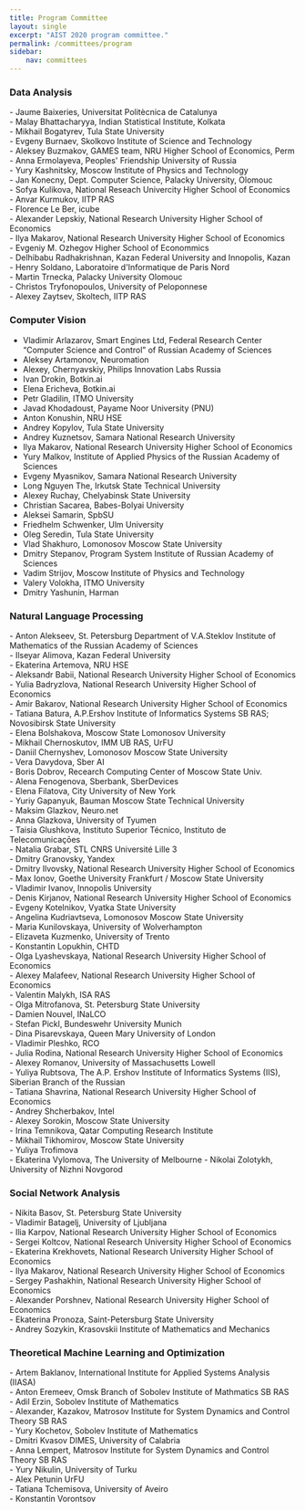 ```yaml
---
title: Program Committee
layout: single
excerpt: "AIST 2020 program committee."
permalink: /committees/program
sidebar: 
    nav: committees 
---
```


<h3>Data Analysis</h3>
- Jaume Baixeries, Universitat Politècnica de Catalunya<br/>
- Malay Bhattacharyya, Indian Statistical Institute, Kolkata<br/>
- Mikhail Bogatyrev, Tula State University<br/>
- Evgeny Burnaev, Skolkovo Institute of Science and Technology<br/>
- Aleksey Buzmakov, GAMES team, NRU Higher School of Economics, Perm<br/>
- Anna Ermolayeva, Peoples' Friendship University of Russia<br/>
- Yury Kashnitsky, Moscow Institute of Physics and Technology<br/>
- Jan Konecny, Dept. Computer Science, Palacky University, Olomouc<br/>
- Sofya Kulikova, National Reseach Univercity Higher School of Economics<br/>
- Anvar	Kurmukov, IITP RAS<br/>
- Florence Le Ber, icube<br/>
- Alexander Lepskiy, National Research University Higher School of Economics<br/>
- Ilya Makarov, National Research University Higher School of Economics<br/>
- Evgeniy M. Ozhegov Higher School of Econommics<br/>
- Delhibabu Radhakrishnan, Kazan Federal University and Innopolis, Kazan<br/>
- Henry Soldano, Laboratoire d'Informatique de Paris Nord<br/>
- Martin Trnecka, Palacky University Olomouc<br/>
- Christos Tryfonopoulos, University of Peloponnese<br/>
- Alexey Zaytsev, Skoltech, IITP RAS

<!--
- Jaume Baixeries, Universitat Politècnica de Catalunya, Spain<br/>
- Malay Bhattacharyya, Indian Statistical Institute, Kolkata, India<br/>
- Evgeny Burnaev, Skolkovo Institute of Science and Technology, Russia<br/>
- Jan Konecny, Dept. Computer Science, Palacky University, Olomouc, Czechia<br/>
- Florence Le Ber, icube, France<br/>
- Alexander Lepskiy, National Research University Higher School of Economics, Russia<br/>
- Ilya Makarov, National Research University Higher School of Economics, Russia<br/>
- Tatiana Makhalova, National Research University Higher School of Economics; LORIA-INRIA, Russia<br/>
- Nizar Messai, LI - Université François Rabelais Tours, France<br/>
- Andrey Savchenko, National Research University Higher School of Economics, Russia<br/>
- Henry Soldano, Laboratoire d'Informatique de Paris Nord, France<br/>
- Christos Tryfonopoulos, University of Peloponnese, Greece
-->

<h3>Computer Vision</h3>

- Vladimir Arlazarov, Smart Engines Ltd, Federal Research Center “Computer Science and Control” of Russian Academy of Sciences<br/>
- Aleksey Artamonov, Neuromation<br/>
- Alexey, Chernyavskiy, Philips Innovation Labs Russia<br/>
- Ivan Drokin, Botkin.ai<br/>
- Elena Ericheva, Botkin.ai<br/>
- Petr Gladilin, ITMO University<br/>
- Javad Khodadoust, Payame Noor University (PNU)<br/>
- Anton Konushin, NRU HSE<br/>
- Andrey Kopylov, Tula State University<br/>
- Andrey Kuznetsov, Samara National Research University<br/>
- Ilya Makarov, National Research University Higher School of Economics<br/>
- Yury Malkov, Institute of Applied Physics of the Russian Academy of Sciences<br/>
- Evgeny Myasnikov, Samara National Research University<br/>
- Long Nguyen The, Irkutsk State Technical University<br/>
- Alexey Ruchay, Chelyabinsk State University<br/>
- Christian Sacarea, Babes-Bolyai University<br/>
- Aleksei Samarin, SpbSU<br/>
- Friedhelm Schwenker, Ulm University<br/>
- Oleg Seredin, Tula State University<br/>
- Vlad Shakhuro, Lomonosov Moscow State University<br/>
- Dmitry Stepanov, Program System Institute of Russian Academy of Sciences<br/>
- Vadim Strijov, Moscow Institute of Physics and Technology<br/>
- Valery Volokha, ITMO University<br/>
- Dmitry Yashunin, Harman

<!--
- Vladimir Arlazarov, Smart Engines Ltd, Federal Research Center “Computer Science and Control” of Russian Academy of Sciences, Russia<br/>
- Aleksey Artamonov, Neuromation, Russia<br/>
- Alexey, Chernyavskiy, Philips Innovation Labs Russia, Russia<br/>
- Ivan Drokin, Botkin.ai, Russia<br/>
- Shiv Ram Dubey, Indian Institute of Information Technology, Sri City, Andhra Pradesh, India<br/>
- Javad Khodadoust, Payame Noor University (PNU), Iran<br/>
- Anton Konushin, NRU HSE, Russia<br/>
- Andrey Kopylov, Tula State University, Russia<br/>
- Ilya Makarov, National Research University Higher School of Economics, Russia<br/>
- Yury Malkov, Institute of Applied Physics of the Russian Academy of Sciences, Russia<br/>
- Evgeny Myasnikov, Samara National Research University, Russia<br/>
- Long Nguyen, Irkutsk State Technical University, Russia<br/>
- Huong Nguyen Thu, IrGTU, Russia<br/>
- Dimitri Nowicki, Institute of Cybernetics of NASU, Ukraine<br/>
- Olga Perepelkina, Neurodata Lab LLC, Russia<br/>
- Anna Petrovicheva, Xperience AI, Russia<br/>
- V. B. Surya Prasath, Cincinnati Children's Hospital Medical Center, United States<br/>
- Alexey Ruchay, Chelyabinsk state university, Russia<br/>
- Christian Sacarea, Babes-Bolyai University, Romania<br/>
- Aleksei Samarin, SpbSU, Russia<br/>
- Friedhelm Schwenker, Ulm University, Germany<br/>
- Oleg Seredin, Tula State University, Russia<br/>
- Dmitry Stepanov, Program System Institute of Russian Academy of Sciences, Russia<br/>
- Vadim Strijov, Moscow Institute of Physics and Technology, Russia<br/>
- Dmitry Yashunin, Harman, Russia
-->

<h3>Natural Language Processing</h3>
- Anton Alekseev, St. Petersburg Department of V.A.Steklov Institute of Mathematics of the Russian Academy of Sciences<br/>
- Ilseyar Alimova, Kazan Federal University<br/>
- Ekaterina Artemova, NRU HSE<br/>
- Aleksandr Babii, National Research University Higher School of Economics<br/>
- Yulia Badryzlova, National Research University Higher School of Economics<br/>
- Amir Bakarov, National Research University Higher School of Economics<br/>
- Tatiana Batura, A.P.Ershov Institute of Informatics Systems SB RAS; Novosibirsk State University<br/>
- Elena Bolshakova, Moscow State Lomonosov University<br/>
- Mikhail Chernoskutov, IMM UB RAS, UrFU<br/>
- Daniil Chernyshev, Lomonosov Moscow State University<br/>
- Vera Davydova, Sber AI<br/>
- Boris Dobrov, Recearch Computing Center of Moscow State Univ.<br/>
- Alena Fenogenova, Sberbank, SberDevices<br/>
- Elena Filatova, City University of New York<br/>
- Yuriy Gapanyuk, Bauman Moscow State Technical University<br/>
- Maksim Glazkov, Neuro.net<br/>
- Anna Glazkova, University of Tyumen<br/>
- Taisia Glushkova, Instituto Superior Técnico, Instituto de Telecomunicaçōes<br/>
- Natalia Grabar, STL CNRS Université Lille 3<br/>
- Dmitry Granovsky, Yandex<br/>
- Dmitry Ilvovsky, National Research University Higher School of Economics<br/>
- Max Ionov, Goethe University Frankfurt / Moscow State University<br/>
- Vladimir Ivanov, Innopolis University<br/>
- Denis Kirjanov, National Research University Higher School of Economics<br/>
- Evgeny Kotelnikov, Vyatka State University<br/>
- Angelina Kudriavtseva, Lomonosov Moscow State University<br/>
- Maria Kunilovskaya, University of Wolverhampton<br/>
- Elizaveta Kuzmenko, University of Trento<br/>
- Konstantin Lopukhin, CHTD<br/>
- Olga Lyashevskaya, National Research University Higher School of Economics<br/>
- Alexey Malafeev, National Research University Higher School of Economics<br/>
- Valentin Malykh, ISA RAS<br/>
- Olga Mitrofanova, St. Petersburg State University<br/>
- Damien Nouvel, INaLCO<br/>
- Stefan Pickl, Bundeswehr University Munich<br/>
- Dina Pisarevskaya, Queen Mary University of London<br/>
- Vladimir Pleshko, RCO<br/>
- Julia Rodina, National Research University Higher School of Economics<br/>
- Alexey Romanov, University of Massachusetts Lowell<br/>
- Yuliya Rubtsova, The A.P. Ershov Institute of Informatics Systems (IIS), Siberian Branch of the Russian<br/>
- Tatiana Shavrina, National Research University Higher School of Economics<br/>
- Andrey Shcherbakov, Intel<br/>
- Alexey Sorokin, Moscow State University<br/>
- Irina Temnikova, Qatar Computing Research Institute<br/>
- Mikhail Tikhomirov, Moscow State University<br/>
- Yuliya Trofimova<br/>
- Ekaterina Vylomova, The University of Melbourne
- Nikolai Zolotykh, University of Nizhni Novgorod<br/>

<!--
- Anton Alekseev, St. Petersburg Department of V.A.Steklov Institute of Mathematics of the Russian Academy of Sciences, Russia<br/>
- Ilseyar Alimova, Kazan Federal University, Russia<br/>
- Ekaterina Artemova, NRU HSE, Russia<br/>
- Amir Bakarov, National Research University Higher School of Economics, Russia<br/>
- Elena Bolshakova, Moscow State Lomonosov University, Russia<br/>
- Mikhail Chernoskutov, IMM UB RAS, UrFU, Russia<br/>
- Boris Dobrov, Recearch Computing Center of Moscow State Univ., Russia<br/>
- Aleksandr Drozd, Tokyo Institure of Technology, Japan<br/>
- Dmitry Granovsky, Yandex, Russia<br/>
- Dmitry Ilvovsky, National Research University Higher School of Economics, Russia<br/>
- Max Ionov, Goethe University Frankfurt / Moscow State University, Germany<br/>
- Vladimir Ivanov, Innopolis University, Russia<br/>
- Egor Kashkin, V. V. Vinogradov Russian Language Institute of RAS, Russia<br/>
- Denis Kirjanov, NRU HSE, Russia<br/>
- Mikhail Korobov, ScrapingHub Inc., Russia<br/>
- Evgeny Kotelnikov, Vyatka State University, Russia<br/>
- Tomas Krilavicius, Professor, Informatics faculty, Vytautas Magnus University, Lithuania<br/>
- Konstantin Lopukhin, CHTD, Russia<br/>
- Alexey Malafeev, National Research University Higher School of Economics, Russia<br/>
- Valentin Malykh, ISA RAS, Russia<br/>
- Tristan Miller, Austrian Research Institute for Artificial Intelligence, Austria<br/>
- Olga Mitrofanova, St. Petersburg State University, Russia<br/>
- Kirill Nikolaev, National Research University Higher School of Economics, Russia<br/>
- Damien Nouvel, INaLCO, France<br/>
- Georgios Petasis, NCSR "Demokritos", Greece<br/>
- Vladimir Pleshko, RCO, Russia<br/>
- Vinit Ravishankar, University of Oslo, Norway<br/>
- Yuliya Rubtsova, The A.P. Ershov Institute of Informatics Systems (IIS), Siberian Branch of the Russian, Russia<br/>
- Eugen Ruppert, Universität Hamburg / base.camp, Germany<br/>
- Andrey Shcherbakov, Intel, Australia<br/>
- Alexey Sorokin, Moscow State University, Russia<br/>
- Irina Temnikova, Qatar Computing Research Institute, Qatar<br/>
- Ekaterina Vylomova, The University of Melbourne, Australia
-->

<h3>Social Network Analysis</h3>
- Nikita Basov, St. Petersburg State University<br/>
- Vladimir Batagelj, University of Ljubljana<br/>
- Ilia Karpov, National Research University Higher School of Economics<br/>
- Sergei Koltcov, National Research University Higher School of Economics<br/>
- Ekaterina	Krekhovets, National Research University Higher School of Economics<br/>
- Ilya	Makarov, National Research University Higher School of Economics<br/>
- Sergey Pashakhin, National Research University Higher School of Economics<br/>
- Alexander	Porshnev, National Research University Higher School of Economics<br/>
- Ekaterina Pronoza, Saint-Petersburg State University<br/>
- Andrey Sozykin, Krasovskii Institute of Mathematics and Mechanics<br/>

<!--
- Ilia Karpov, National Research University Higher School of Economics, Russia<br/>
- Gregory Khvatsky, National Research University Higher School of Economics, Russia<br/>
- Sergei Koltcov, National Research University Higher School of Economics, Russia<br/>
- Evgeny Komotskiy, Ural Federal University, Russia<br/>
- Ekaterina Krekhovets, National Research University Higher School of Economics, Russia<br/>
- Andrey Sozykin, Krasovskii Institute of Mathematics and Mechanics, Russia<br/>
- Dmitry Zaytsev, Higher School of Economics, Russia
-->

<h3>Theoretical Machine Learning and Optimization</h3>
- Artem Baklanov, International Institute for Applied Systems Analysis (IIASA)<br/>
- Anton Eremeev, Omsk Branch of Sobolev Institute of Mathmatics SB RAS<br/>
- Adil Erzin, Sobolev Institute of Mathematics<br/>
- Alexander, Kazakov, Matrosov Institute for System Dynamics and Control Theory SB RAS<br/>
- Yury Kochetov, Sobolev Institute of Mathematics<br/>
- Dmitri Kvasov DIMES, University of Calabria<br/>
- Anna Lempert, Matrosov Institute for System Dynamics and Control Theory SB RAS<br/>
- Yury Nikulin, University of Turku<br/>
- Alex Petunin UrFU<br/>
- Tatiana Tchemisova, University of Aveiro<br/>
- Konstantin Vorontsov

<!--
- Alexander, Kazakov, Matrosov Institute for System Dynamics and Control Theory SB RAS, Russia<br/>
- Michael, Khachay, Krasovsky Institute of Mathematics and Mechanics, Russia<br/>
- Vladimir, Khandeev, Sobolev Institute of Mathematics, Siberian Branch of the Russian Academy of Sciences, Russia<br/>
- Donghyun, Kim, Georgia State University, United States<br/>
- Bertrand M.T., Lin, National Chiao Tung University, Taiwan<br/>
- Mikhail, Posypkin, Dorodnicyn Computing Centre, FRC CSC RAS, Russia<br/>
- Artem, Pyatkin, Novosibirsk State University; Sobolev Institute of Mathematics, Russia
-->

<!--
<h3>Process Mining</h3>
TBD


- Massimiliano de Leoni, Department of Mathematics - University of Padua, Italy<br/>
- Alexey A. Mitsyuk, HSE, Russia<br/>
- Sergey Shershakov, Higher School of Economics, Russia
-->
